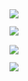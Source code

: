 <img src="https://capsule-render.vercel.app/api?type=waving&color=B041FF&height=150&section=header&text=HoongGilDong&fontColor=ffffff&fontSize=60" />


<img src="https://github-readme-stats.vercel.app/api/top-langs/?username=Hoonggildong&layout=compact&bg_color=000000&text_color=B041FF"><br><br>
<img src="https://github-readme-stats.vercel.app/api?username=Hoonggildong&show_icons=true&bg_color=000000&text_color=B041FF">


<img src="https://capsule-render.vercel.app/api?type=waving&color=B041FF&height=150&section=footer" />
<!--
**Hoonggildong/Hoonggildong** is a ✨ _special_ ✨ repository because its `README.md` (this file) appears on your GitHub profile.

Here are some ideas to get you started:

- 🔭 I’m currently working on ...
- 🌱 I’m currently learning ...
- 👯 I’m looking to collaborate on ...
- 🤔 I’m looking for help with ...
- 💬 Ask me about ...
- 📫 How to reach me: ...
- 😄 Pronouns: ...
- ⚡ Fun fact: ...
-->
